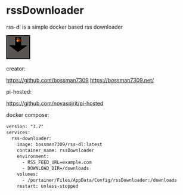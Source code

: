 # rssDownloader

rss-dl is a simple docker based rss downloader

![Logo](./images/rss-dl-logo-grey.png)


creator:

https://github.com/bossman7309
https://bossman7309.net/

pi-hosted:

https://github.com/novaspirit/pi-hosted

docker compose:
```
version: "3.7"
services:
  rss-downloader:
    image: bossman7309/rss-dl:latest
    container_name: rssDownloader
    environment:
      - RSS_FEED_URL=example.com
      - DOWNLOAD_DIR=/downloads
    volumes:
      - /portainer/Files/AppData/Config/rssDownloader:/downloads
    restart: unless-stopped
```
